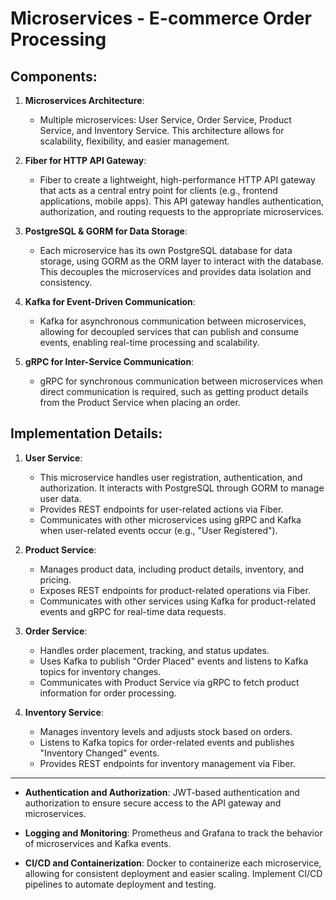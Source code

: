 # Microservices - E-commerce Order Processing

## Components:

1. **Microservices Architecture**:

    - Multiple microservices: User Service, Order Service, Product Service, and Inventory Service. This architecture allows for scalability, flexibility, and easier management.

2. **Fiber for HTTP API Gateway**:

    - Fiber to create a lightweight, high-performance HTTP API gateway that acts as a central entry point for clients (e.g., frontend applications, mobile apps). This API gateway handles authentication, authorization, and routing requests to the appropriate microservices.

3. **PostgreSQL & GORM for Data Storage**:

    - Each microservice has its own PostgreSQL database for data storage, using GORM as the ORM layer to interact with the database. This decouples the microservices and provides data isolation and consistency.

4. **Kafka for Event-Driven Communication**:

    - Kafka for asynchronous communication between microservices, allowing for decoupled services that can publish and consume events, enabling real-time processing and scalability.

5. **gRPC for Inter-Service Communication**:

    - gRPC for synchronous communication between microservices when direct communication is required, such as getting product details from the Product Service when placing an order.

## Implementation Details:

1. **User Service**:

    - This microservice handles user registration, authentication, and authorization. It interacts with PostgreSQL through GORM to manage user data.
    - Provides REST endpoints for user-related actions via Fiber.
    - Communicates with other microservices using gRPC and Kafka when user-related events occur (e.g., "User Registered").

2. **Product Service**:

    - Manages product data, including product details, inventory, and pricing.
    - Exposes REST endpoints for product-related operations via Fiber.
    - Communicates with other services using Kafka for product-related events and gRPC for real-time data requests.

3. **Order Service**:

    - Handles order placement, tracking, and status updates.
    - Uses Kafka to publish "Order Placed" events and listens to Kafka topics for inventory changes.
    - Communicates with Product Service via gRPC to fetch product information for order processing.

4. **Inventory Service**:
    - Manages inventory levels and adjusts stock based on orders.
    - Listens to Kafka topics for order-related events and publishes "Inventory Changed" events.
    - Provides REST endpoints for inventory management via Fiber.

---

-   **Authentication and Authorization**: JWT-based authentication and authorization to ensure secure access to the API gateway and microservices.

-   **Logging and Monitoring**: Prometheus and Grafana to track the behavior of microservices and Kafka events.

-   **CI/CD and Containerization**: Docker to containerize each microservice, allowing for consistent deployment and easier scaling. Implement CI/CD pipelines to automate deployment and testing.
